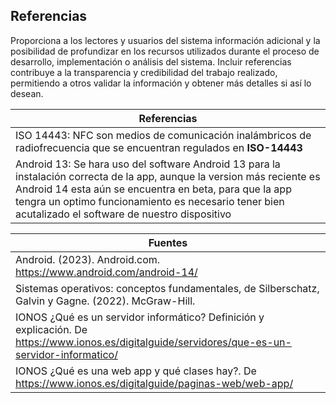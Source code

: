 ## Referencias
Proporciona a los lectores y usuarios del sistema información adicional y la posibilidad de profundizar en los recursos utilizados durante el proceso de desarrollo, implementación o análisis del sistema. Incluir referencias contribuye a la transparencia y credibilidad del trabajo realizado, permitiendo a otros validar la información y obtener más detalles si así lo desean.

| Referencias | 
| ----------- |
|ISO 14443: NFC son medios de comunicación inalámbricos de radiofrecuencia que se encuentran regulados en __ISO-14443__ |
|Android 13: Se hara uso del software Android 13 para la instalación correcta de la app, aunque la version más reciente es Android 14 esta aún se encuentra en beta, para que la app tengra un optimo funcionamiento es necesario tener bien acutalizado el software de nuestro dispositivo |

| Fuentes | 
| ----------- |
| Android. (2023). Android.com. https://www.android.com/android-14/ |‌| ISO. (2022). Sistemas de gestión de la seguridad de la información (SGSI): Requisitos. Norma internacional ISO 27001:2022 |
| Sistemas operativos: conceptos fundamentales, de Silberschatz, Galvin y Gagne. (2022). McGraw-Hill. |
| IONOS ¿Qué es un servidor informático? Definición y explicación. De https://www.ionos.es/digitalguide/servidores/que-es-un-servidor-informatico/ |
| IONOS ¿Qué es una web app y qué clases hay?. De https://www.ionos.es/digitalguide/paginas-web/web-app/ |
